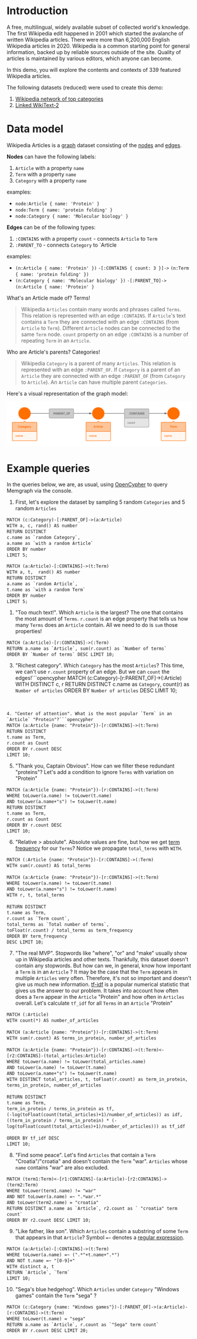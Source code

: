 
# Introduction

A free, multilingual, widely available subset of collected world's knowledge. The first Wikipedia edit happened in 2001 which started the avalanche of written Wikipedia articles. There were more than 6,200,000 English Wikipedia articles in 2020. Wikipedia is a common starting point for general information, backed up by reliable sources outside of the site. Quality of articles is maintained by various editors, which anyone can become.

In this demo, you will explore the contents and contexts of 339 featured Wikipedia articles.

The following datasets (reduced) were used to create this demo:
1. [Wikipedia network of top categories](https://snap.stanford.edu/data/wiki-topcats.html)
2. [Linked WikiText-2](https://rloganiv.github.io/linked-wikitext-2/#/)
# Data model
Wikipedia Articles is a [graph](https://en.wikipedia.org/wiki/Graph_theory#:~:text=In%20mathematics%2C%20graph%20theory%20is,also%20called%20links%20or%20lines) dataset consisting of the [nodes](https://en.wikipedia.org/wiki/Vertex_(graph_theory)) and [edges](https://en.wikipedia.org/wiki/Glossary_of_graph_theory_terms#edge).

**Nodes** can have the following labels:

1. `Article` with a property `name`
2. `Term`  with a property `name`
3. `Category` with a property `name`

examples:
- `node:Article { name: 'Protein' }`
- `node:Term { name: 'protein folding' }`
- `node:Category { name: 'Molecular biology' }` 

**Edges** can be of the following types:

1. `:CONTAINS` with a property `count` - connects `Article` to `Term`
2. `:PARENT_TO` - connects `Category` to `Article

examples:
- `(n:Article { name: 'Protein' })` `-[:CONTAINS { count: 3 }]->` `(n:Term { name: 'protein folding' })`
- `(n:Category { name: 'Molecular biology' })` `-[:PARENT_TO]->` `(n:Article { name: 'Protein' }`


What's an Article made of? Terms!
>Wikipedia `Articles` contain many words and phrases called `Terms`. This relation is represented with an edge `:CONTAINS`. If `Article`'s text contains a `Term` they are connected with an edge `:CONTAINS` (from `Article` to `Term`). Different `Article` nodes can be connected to the same `Term` node. `count` property on an edge `:CONTAINS` is a number of repeating `Term` in an `Article`.

Who are Article's parents? Categories!
>Wikipedia `Category` is a parent of many `Articles`. This relation is represented with an edge `:PARENT_OF`. If `Category` is a parent of an `Article` they are connected with an edge `:PARENT_OF` (from  `Category` to `Article`). An `Article` can have multiple parent `Categories`.


Here's a visual representation of the graph model:

![](../data/wiki_tutorial_graph.png)

# Example queries

In the queries below, we are, as usual, using [OpenCypher](https://www.opencypher.org/) to query Memgraph via the console.

1. First, let's explore the dataset by sampling 5 random `Categories` and 5 random `Articles`
```opencypher
MATCH (c:Category)-[:PARENT_OF]->(a:Article)
WITH a, c, rand() AS number
RETURN DISTINCT
c.name as `random Category`,
a.name as `with a random Article`
ORDER BY number
LIMIT 5;
```
```opencypher
MATCH (a:Article)-[:CONTAINS]->(t:Term)
WITH a, t,  rand() AS number
RETURN DISTINCT
a.name as `random Article`,
t.name as `with a random Term`
ORDER BY number
LIMIT 5;
```

1. "Too much text!". Which `Article` is the largest? The one that contains the most amount of `Terms`. `r.count` is an edge property that tells us how many `Terms` does an `Article` contain. All we need to do is `sum` those properties!
```opencypher
MATCH (a:Article)-[r:CONTAINS]->(:Term)
RETURN a.name as `Article`, sum(r.count) as `Number of terms`
ORDER BY `Number of terms` DESC LIMIT 10;
```


3. "Richest category". Which `Category` has the most `Articles`? This time, we can't use `r.count` property of an edge. But we can `count` the edges!```opencypher
MATCH (c:Category)-[r:PARENT_OF]->(:Article)
WITH DISTINCT c, r
RETURN DISTINCT c.name as `Category`, count(r) as `Number of articles`
ORDER BY `Number of articles` DESC LIMIT 10;
```


4. "Center of attention". What is the most popular `Term` in an `Article` "Protein"?```opencypher
MATCH (a:Article {name: "Protein"})-[r:CONTAINS]->(t:Term)
RETURN DISTINCT
t.name as Term,
r.count as Count
ORDER BY r.count DESC
LIMIT 10;
```

5. "Thank you, Captain Obvious". How can we filter these redundant "proteins"? Let's add a condition to ignore `Terms` with variation on "Protein"
```opencypher
MATCH (a:Article {name: "Protein"})-[r:CONTAINS]->(t:Term)
WHERE toLower(a.name) != toLower(t.name)
AND toLower(a.name+"s") != toLower(t.name)
RETURN DISTINCT
t.name as Term,
r.count as Count
ORDER BY r.count DESC
LIMIT 10;
```


6. "Relative > absolute". Absolute values are fine, but how we get [term frequency](https://en.wikipedia.org/wiki/Tf%E2%80%93idf#Term_frequency_2) for our `Terms`? Notice we propagate `total_terms` with `WITH`.
```opencypher
MATCH (:Article {name: "Protein"})-[r:CONTAINS]->(:Term)
WITH sum(r.count) AS total_terms

MATCH (a:Article {name: "Protein"})-[r:CONTAINS]->(t:Term)
WHERE toLower(a.name) != toLower(t.name)
AND toLower(a.name+"s") != toLower(t.name)
WITH r, t, total_terms

RETURN DISTINCT
t.name as Term,
r.count as `Term count`,
total_terms as `Total number of terms`,
toFloat(r.count) / total_terms as term_frequency
ORDER BY term_frequency
DESC LIMIT 10;
```

7. "The real MVP". Stopwords like "where", "or" and "make" usually show up in Wikipedia articles and other texts. Thankfully, this dataset doesn't contain any stopwords. But how can we, in general, know how important a `Term` is in an `Article` ? It may be the case that the `Term` appears in multiple `Articles` very often. Therefore, it's not so important and doesn't give us much new information. [tf-idf](https://en.wikipedia.org/wiki/Tf%E2%80%93idf) is a popular numerical statistic that gives us the answer to our problem. It takes into account how often does a `Term` appear in the `Article` "Protein" and how often in `Articles` overall. Let's calculate `tf_idf` for all `Terms` in an `Article` "Protein" 
```opencypher
MATCH (:Article)
WITH count(*) AS number_of_articles

MATCH (a:Article {name: "Protein"})-[r:CONTAINS]->(t:Term)
WITH sum(r.count) AS terms_in_protein, number_of_articles

MATCH (a:Article {name: "Protein"})-[r:CONTAINS]->(t:Term)<-[r2:CONTAINS]-(total_articles:Article)
WHERE toLower(a.name) != toLower(total_articles.name)
AND toLower(a.name) != toLower(t.name)
AND toLower(a.name+"s") != toLower(t.name)
WITH DISTINCT total_articles, t, toFloat(r.count) as term_in_protein, terms_in_protein, number_of_articles

RETURN DISTINCT
t.name as Term,
term_in_protein / terms_in_protein as tf, 
(-log(toFloat(count(total_articles)+1)/number_of_articles)) as idf,
((term_in_protein / terms_in_protein) * (-log(toFloat(count(total_articles)+1)/number_of_articles))) as tf_idf

ORDER BY tf_idf DESC
LIMIT 10;
```

8. "Find some peace". Let's find `Articles` that contain a `Term` "Croatia"/"croatia" and doesn't contain the `Term` "war". `Articles` whose `name` contains "war" are also excluded.
```opencypher
MATCH (term1:Term)<-[r1:CONTAINS]-(a:Article)-[r2:CONTAINS]->(term2:Term)
WHERE toLower(term1.name) != "war"
AND NOT toLower(a.name) =~ ".*war.*"
AND toLower(term2.name) = "croatia"
RETURN DISTINCT a.name as `Article`, r2.count as ` "croatia" term count`
ORDER BY r2.count DESC LIMIT 10;
```

9. "Like father, like son". Which `Articles` contain a substring of some `Term` that appears in that `Article`? Symbol `=~` denotes a [regular expression](https://docs.memgraph.com/memgraph/reference-overview/reading-existing-data#regular-expressions).
```opencypher
MATCH (a:Article)-[:CONTAINS]->(t:Term)
WHERE toLower(a.name) =~ (".*"+t.name+".*")
AND NOT t.name =~ "[0-9]+"
WITH distinct a, t
RETURN `Article`, `Term`
LIMIT 10;
```

10. "Sega's blue hedgehog". Which `Articles` under `Category` "Windows games" contain the `Term` "sega" ?
```opencypher
MATCH (c:Category {name: "Windows games"})-[:PARENT_OF]->(a:Article)-[r:CONTAINS]->(t:Term)
WHERE toLower(t.name) = "sega"
RETURN a.name as `Article`, r.count as `"Sega" term count`
ORDER BY r.count DESC LIMIT 20;
```